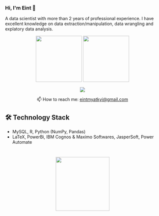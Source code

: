 ### Hi, I'm Eint 👋  

A data scientist with more than 2 years of professional experience. I have excellent knowledge on data extraction/manipulation, data wrangling and explatory data analysis.

<p align='center'>
   <a href="https://github-readme-stats.vercel.app/api?username=eintkyi&show_icons=true&count_private=true"><img
           height=150
           src="https://github-readme-stats.vercel.app/api?username=eintkyi&show_icons=true&count_private=true"/></a>
   <a href="https://github.com/eintkyi/github-readme-stats"><img height=150
                                                                  src="https://github-readme-stats.vercel.app/api/top-langs/?username=eintkyi&layout=compact"/></a>
</p>

<p align='center'>
   <a href="https://www.linkedin.com/in/eintkyi/">
       <img src="https://img.shields.io/badge/linkedin-%230077B5.svg?&style=for-the-badge&logo=linkedin&logoColor=white"/>
   </a>
<p align='center'>
   📫 How to reach me: <a href='mailto:eintmyatkyi@gmail.com'>eintmyatkyi@gmail.com</a>
</p>


## 🛠 Technology Stack
*   MySQL, R, Python (NumPy, Pandas)
*   LaTeX, PowerBi, IBM Cognos & Maximo Softwares, JasperSoft, Power Automate

<div align="center" style="margin: 40px 0">
   <a href="https://github.com/eintkyi/github-profile-views-counter">
       <img width="175px" src="https://komarev.com/ghpvc/?username=eintkyi&color=DE002D">
   </a>
</div>

